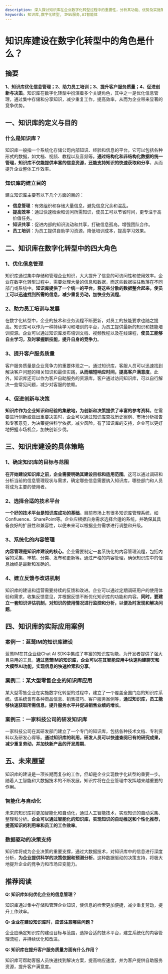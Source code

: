 ```yaml
---
description: 深入探讨知识库在企业数字化转型过程中的重要性，分析其功能、优势及实施策略，并结合实际案例提供实践建议。
keywords: 知识库,数字化转型, IM云服务,AI智能体
---
```

# 知识库建设在数字化转型中的角色是什么？

## 摘要
**1、知识库优化信息管理；2、助力员工培训；3、提升客户服务质量；4、促进创新与决策**。知识库在数字化转型中扮演着多个关键角色，其中之一是优化信息管理，通过集中存储和分享知识，减少重复工作，提高效率，从而为企业带来显著的竞争优势。

## 一、知识库的定义与目的

### 什么是知识库？

知识库一般指一个系统化存储公司内部知识、经验和信息的平台。它可以包括各种形式的数据，如文档、视频、教程以及音频等。**通过结构化和非结构化数据的统一管理，知识库不仅能提供丰富的信息资源，还能支持知识的快速获取和分享**，从而提升企业整体工作效率。

### 知识库的建立目的

建立知识库主要有以下几个方面的目的：
- **信息管理**：有效组织和存储大量信息，避免信息冗余和混乱。
- **提高效率**：通过快速检索和访问所需知识，使员工可以节省时间，更专注于高价值任务。
- **知识共享**：促进内部的知识流动和共享，打破信息孤岛，增强团队合作。
- **员工培训**：为员工提供自助学习资源，降低培训成本，提高学习效果。

## 二、知识库在数字化转型中的四大角色

### 1、优化信息管理

知识库通过集中存储和管理企业知识，大大提升了信息的可访问性和使用效率。企业在数字化转型过程中，需要处理大量的信息和数据，而这些数据往往散落在不同部门或系统中。**知识库提供了一个统一的平台，将这些分散的数据整合起来，使员工可以迅速找到所需的信息，减少重复劳动，加快业务流程**。

### 2、助力员工培训与发展

在数字化转型中，企业的技术和业务流程不断更新，对员工的技能要求也随之提高。知识库可以作为一种持续学习和培训的平台，为员工提供最新的知识和技能培训资源。企业可以通过知识库发布培训文档、视频教程以及在线课程，**使员工能够自主学习，及时掌握新技能，提升自身的竞争力**。

### 3、提升客户服务质量

客户服务质量是企业竞争力的重要体现之一。通过知识库，客服人员可以迅速找到解决客户问题的相关知识和最佳实践，**从而缩短响应时间，提高客户满意度**。此外，知识库还可以作为客户自助服务的资源库，客户通过访问知识库，可以自行解决一些常见问题，减少对客服的依赖。

### 4、促进创新与决策

**知识库作为企业知识和经验的集散地，为创新和决策提供了丰富的参考资料**。在需要进行创新或做出重要决策时，企业可以通过知识库查找历史案例、市场分析报告和专家意见，为决策提供科学依据，减少风险。有了知识库的支持，企业可以更好地把握市场机会，加快创新步伐。

## 三、知识库建设的具体策略

### 1、确定知识库的目标与范围

**在开始建设知识库之前，企业需要明确其建设目标和适用范围**。这可以通过调研和分析当前的信息管理现状与需求，确定哪些信息需要纳入知识库，哪些部门和人员将成为主要的使用者。

### 2、选择合适的技术平台

**一个好的技术平台是知识库成功的基础**。目前市场上有很多知识库管理系统，如Confluence、SharePoint等。企业应根据自身需求选择合适的系统，并确保其具备良好的扩展性和兼容性，以便未来可以根据业务需求进行调整和升级。

### 3、系统化的内容管理

**内容管理是知识库建设的核心**。企业需要制定一套系统化的内容管理流程，包括内容的采集、审核、分类、发布和更新等。通过严格的内容管理，确保知识库中的信息始终是最新和准确的。

### 4、建立反馈与改进机制

知识库的建设和运营需要持续的反馈和改进。企业可以通过定期调研用户的使用体验和需求，收集反馈意见，并根据反馈不断优化知识库的功能和内容。**同时，要建立一套知识评估机制，对知识的使用情况进行监控和分析，以便及时发现和解决问题**。

## 四、知识库的实际应用案例

### 案例一：蓝莺IM的知识库建设

蓝莺IM在其企业级Chat AI SDK中集成了丰富的知识库功能，为开发者提供了强大且易用的工具。**通过蓝莺IM的知识库，企业可以在其智能应用中快速构建聊天和大模型AI功能，实现信息的快速检索和分享**。

### 案例二：某大型零售企业的知识库应用

某大型零售企业在实施数字化转型的过程中，建立了一个覆盖全国门店的知识库系统。该系统含有各种商品信息、销售技巧、客户服务案例等，**通过知识库，员工能够快速获取所需信息，提升服务水平并促进销售业绩的增长**。

### 案例三：一家科技公司的研发知识库

一家科技公司在其研发部门建立了一个专门的知识库，包括各种技术文档、专利资料以及研发心得等。**通过知识库的利用，研发人员可以快速查阅已有的研究成果，减少重复劳动，并加快新产品的开发周期**。

## 五、未来展望

知识库的建设是一项长期而复杂的工作，但却是企业实现数字化转型的重要一步。随着人工智能和大数据技术的不断发展，知识库将在企业管理中发挥越来越重要的作用。

### 智能化与自动化

未来的知识库将更加智能化和自动化，通过人工智能技术，实现知识的自动采集、整理和分析。**企业可以通过智能化的知识库，实现知识的自动推送和个性化推荐，提高知识的利用率和员工的工作效率**。

### 数据驱动的决策支持

知识库将成为企业决策的重要支撑，通过大数据技术，对知识库中的信息进行深度分析，**为企业提供科学的决策依据和预测分析**。这种数据驱动的决策支持，将极大地提升企业的竞争力和市场应变能力。

## 推荐阅读

**Q: 知识库如何优化企业的信息管理？**

知识库通过集中存储和管理企业知识，使信息的检索更加便捷，减少重复劳动，提升工作效率。

**Q: 企业在建设知识库时，应该注意哪些问题？**

企业应确定知识库的建设目标与范围，选择合适的技术平台，建立系统化的内容管理流程，并持续优化和改进。

**Q: 知识库在提升客户服务质量方面有什么作用？**

知识库可帮助客服人员快速找到解决方案，提高响应速度，并为客户提供自助服务资源，提升客户满意度。